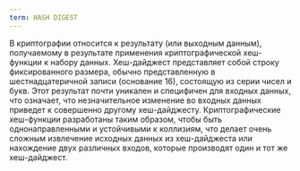 ```yaml
---
term: HASH DIGEST
---
```


В криптографии относится к результату (или выходным данным), получаемому в результате применения криптографической хеш-функции к набору данных. Хеш-дайджест представляет собой строку фиксированного размера, обычно представленную в шестнадцатеричной записи (основание 16), состоящую из серии чисел и букв. Этот результат почти уникален и специфичен для входных данных, что означает, что незначительное изменение во входных данных приведет к совершенно другому хеш-дайджесту. Криптографические хеш-функции разработаны таким образом, чтобы быть однонаправленными и устойчивыми к коллизиям, что делает очень сложным извлечение исходных данных из хеш-дайджеста или нахождение двух различных входов, которые производят один и тот же хеш-дайджест.